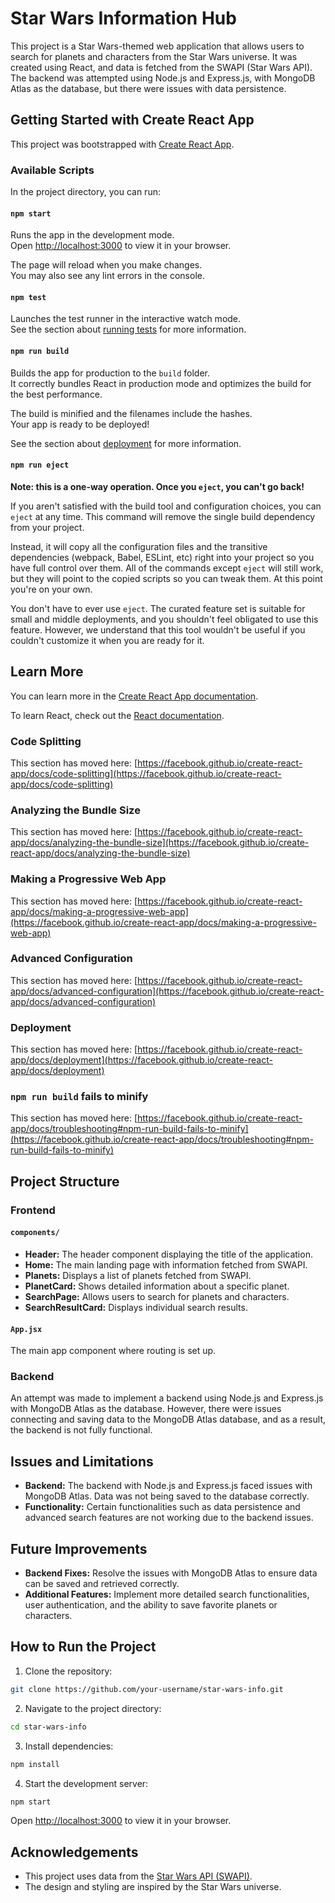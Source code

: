 # Star Wars Information Hub

This project is a Star Wars-themed web application that allows users to search for planets and characters from the Star Wars universe. It was created using React, and data is fetched from the SWAPI (Star Wars API). The backend was attempted using Node.js and Express.js, with MongoDB Atlas as the database, but there were issues with data persistence.

## Getting Started with Create React App

This project was bootstrapped with [Create React App](https://github.com/facebook/create-react-app).

### Available Scripts

In the project directory, you can run:

#### `npm start`

Runs the app in the development mode.\
Open [http://localhost:3000](http://localhost:3000) to view it in your browser.

The page will reload when you make changes.\
You may also see any lint errors in the console.

#### `npm test`

Launches the test runner in the interactive watch mode.\
See the section about [running tests](https://facebook.github.io/create-react-app/docs/running-tests) for more information.

#### `npm run build`

Builds the app for production to the `build` folder.\
It correctly bundles React in production mode and optimizes the build for the best performance.

The build is minified and the filenames include the hashes.\
Your app is ready to be deployed!

See the section about [deployment](https://facebook.github.io/create-react-app/docs/deployment) for more information.

#### `npm run eject`

**Note: this is a one-way operation. Once you `eject`, you can't go back!**

If you aren't satisfied with the build tool and configuration choices, you can `eject` at any time. This command will remove the single build dependency from your project.

Instead, it will copy all the configuration files and the transitive dependencies (webpack, Babel, ESLint, etc) right into your project so you have full control over them. All of the commands except `eject` will still work, but they will point to the copied scripts so you can tweak them. At this point you're on your own.

You don't have to ever use `eject`. The curated feature set is suitable for small and middle deployments, and you shouldn't feel obligated to use this feature. However, we understand that this tool wouldn't be useful if you couldn't customize it when you are ready for it.

## Learn More

You can learn more in the [Create React App documentation](https://facebook.github.io/create-react-app/docs/getting-started).

To learn React, check out the [React documentation](https://reactjs.org/).

### Code Splitting

This section has moved here: [https://facebook.github.io/create-react-app/docs/code-splitting](https://facebook.github.io/create-react-app/docs/code-splitting)

### Analyzing the Bundle Size

This section has moved here: [https://facebook.github.io/create-react-app/docs/analyzing-the-bundle-size](https://facebook.github.io/create-react-app/docs/analyzing-the-bundle-size)

### Making a Progressive Web App

This section has moved here: [https://facebook.github.io/create-react-app/docs/making-a-progressive-web-app](https://facebook.github.io/create-react-app/docs/making-a-progressive-web-app)

### Advanced Configuration

This section has moved here: [https://facebook.github.io/create-react-app/docs/advanced-configuration](https://facebook.github.io/create-react-app/docs/advanced-configuration)

### Deployment

This section has moved here: [https://facebook.github.io/create-react-app/docs/deployment](https://facebook.github.io/create-react-app/docs/deployment)

### `npm run build` fails to minify

This section has moved here: [https://facebook.github.io/create-react-app/docs/troubleshooting#npm-run-build-fails-to-minify](https://facebook.github.io/create-react-app/docs/troubleshooting#npm-run-build-fails-to-minify)

## Project Structure

### Frontend

#### `components/`

- **Header:** The header component displaying the title of the application.
- **Home:** The main landing page with information fetched from SWAPI.
- **Planets:** Displays a list of planets fetched from SWAPI.
- **PlanetCard:** Shows detailed information about a specific planet.
- **SearchPage:** Allows users to search for planets and characters.
- **SearchResultCard:** Displays individual search results.

#### `App.jsx`

The main app component where routing is set up.

### Backend

An attempt was made to implement a backend using Node.js and Express.js with MongoDB Atlas as the database. However, there were issues connecting and saving data to the MongoDB Atlas database, and as a result, the backend is not fully functional.

## Issues and Limitations

- **Backend:** The backend with Node.js and Express.js faced issues with MongoDB Atlas. Data was not being saved to the database correctly.
- **Functionality:** Certain functionalities such as data persistence and advanced search features are not working due to the backend issues.

## Future Improvements

- **Backend Fixes:** Resolve the issues with MongoDB Atlas to ensure data can be saved and retrieved correctly.
- **Additional Features:** Implement more detailed search functionalities, user authentication, and the ability to save favorite planets or characters.

## How to Run the Project

1. Clone the repository:

```bash
git clone https://github.com/your-username/star-wars-info.git
```

2. Navigate to the project directory:

```bash
cd star-wars-info
```

3. Install dependencies:

```bash
npm install
```

4. Start the development server:

```bash
npm start
```

Open [http://localhost:3000](http://localhost:3000) to view it in your browser.

## Acknowledgements

- This project uses data from the [Star Wars API (SWAPI)](https://swapi.dev/).
- The design and styling are inspired by the Star Wars universe.
